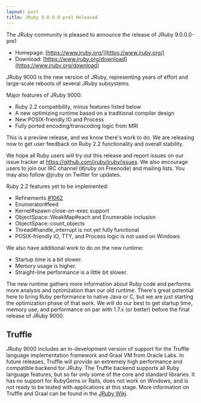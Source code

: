 ```yaml
---
layout: post
title: JRuby 9.0.0.0-pre1 Released
---
```

The JRuby community is pleased to announce the release of JRuby 9.0.0.0-pre1

- Homepage: [https://www.jruby.org/](https://www.jruby.org/)
- Download: [https://www.jruby.org/download](https://www.jruby.org/download)

JRuby 9000 is the new version of JRuby, representing years of effort and large-scale reboots of several JRuby subsystems.

Major features of JRuby 9000:

- Ruby 2.2 compatibility, minus features listed below
- A new optimizing runtime based on a traditional compiler design
- New POSIX-friendly IO and Process
- Fully ported encoding/transcoding logic from MRI

This is a preview release, and we know there's work to do. We are releasing now to get user feedback on Ruby 2.2 functionality and overall stability.

We hope all Ruby users will try out this release and report issues on our issue tracker at https://github.com/jruby/jruby/issues. We also encourage users to join our IRC channel (#jruby on Freenode) and mailing lists. You may also follow @jruby on Twitter for updates.

Ruby 2.2 features yet to be implemented:

- Refinements [#1062](https://github.com/jruby/jruby/issues/1062)
- Enumerator#feed
- Kernel#spawn close-on-exec support
- ObjectSpace::WeakMap#each and Enumerable inclusion
- ObjectSpace::count_objects
- Thread#handle_interrupt is not yet fully functional
- POSIX-friendly IO, TTY, and Process logic is not used on Windows

We also have additional work to do on the new runtime:

- Startup time is a bit slower.
- Memory usage is higher.
- Straight-line performance is a little bit slower.

The new runtime gathers more information about Ruby code and performs more analysis and optimization than our old runtime. There's great potential here to bring Ruby performance to native Java or C, but we are just starting the optimization phase of that work. We will do our best to get startup time, memory use, and performance on par with 1.7.x (or better) before the final release of JRuby 9000.

## Truffle

JRuby 9000 includes an in-development version of support for the Truffle language implementation framework and Graal VM from Oracle Labs. In future releases, Truffle will provide an extremely high performance and compatible backend for JRuby. The Truffle backend supports all Ruby language features, but so far only some of the core and standard libraries. It has no support for RubyGems or Rails, does not work on Windows, and is not ready to be tested with applications at this stage. More information on Truffle and Graal can be found in the [JRuby Wiki](https://github.com/jruby/jruby/wiki/Truffle).
